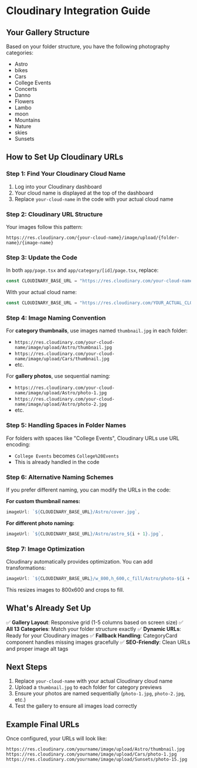 # Cloudinary Integration Guide

## Your Gallery Structure

Based on your folder structure, you have the following photography categories:
- Astro
- bikes  
- Cars
- College Events
- Concerts
- Danno
- Flowers
- Lambo
- moon
- Mountains
- Nature
- skies
- Sunsets

## How to Set Up Cloudinary URLs

### Step 1: Find Your Cloudinary Cloud Name
1. Log into your Cloudinary dashboard
2. Your cloud name is displayed at the top of the dashboard
3. Replace `your-cloud-name` in the code with your actual cloud name

### Step 2: Cloudinary URL Structure
Your images follow this pattern:
```
https://res.cloudinary.com/{your-cloud-name}/image/upload/{folder-name}/{image-name}
```

### Step 3: Update the Code
In both `app/page.tsx` and `app/category/[id]/page.tsx`, replace:
```typescript
const CLOUDINARY_BASE_URL = "https://res.cloudinary.com/your-cloud-name/image/upload";
```

With your actual cloud name:
```typescript
const CLOUDINARY_BASE_URL = "https://res.cloudinary.com/YOUR_ACTUAL_CLOUD_NAME/image/upload";
```

### Step 4: Image Naming Convention

For **category thumbnails**, use images named `thumbnail.jpg` in each folder:
- `https://res.cloudinary.com/your-cloud-name/image/upload/Astro/thumbnail.jpg`
- `https://res.cloudinary.com/your-cloud-name/image/upload/Cars/thumbnail.jpg`
- etc.

For **gallery photos**, use sequential naming:
- `https://res.cloudinary.com/your-cloud-name/image/upload/Astro/photo-1.jpg`
- `https://res.cloudinary.com/your-cloud-name/image/upload/Astro/photo-2.jpg`
- etc.

### Step 5: Handling Spaces in Folder Names
For folders with spaces like "College Events", Cloudinary URLs use URL encoding:
- `College Events` becomes `College%20Events`
- This is already handled in the code

### Step 6: Alternative Naming Schemes

If you prefer different naming, you can modify the URLs in the code:

**For custom thumbnail names:**
```typescript
imageUrl: `${CLOUDINARY_BASE_URL}/Astro/cover.jpg`,
```

**For different photo naming:**
```typescript
imageUrl: `${CLOUDINARY_BASE_URL}/Astro/astro_${i + 1}.jpg`,
```

### Step 7: Image Optimization
Cloudinary automatically provides optimization. You can add transformations:
```typescript
imageUrl: `${CLOUDINARY_BASE_URL}/w_800,h_600,c_fill/Astro/photo-${i + 1}.jpg`,
```

This resizes images to 800x600 and crops to fill.

## What's Already Set Up

✅ **Gallery Layout**: Responsive grid (1-5 columns based on screen size)
✅ **All 13 Categories**: Match your folder structure exactly
✅ **Dynamic URLs**: Ready for your Cloudinary images
✅ **Fallback Handling**: CategoryCard component handles missing images gracefully
✅ **SEO-Friendly**: Clean URLs and proper image alt tags

## Next Steps

1. Replace `your-cloud-name` with your actual Cloudinary cloud name
2. Upload a `thumbnail.jpg` to each folder for category previews
3. Ensure your photos are named sequentially (`photo-1.jpg`, `photo-2.jpg`, etc.)
4. Test the gallery to ensure all images load correctly

## Example Final URLs

Once configured, your URLs will look like:
```
https://res.cloudinary.com/yourname/image/upload/Astro/thumbnail.jpg
https://res.cloudinary.com/yourname/image/upload/Cars/photo-1.jpg
https://res.cloudinary.com/yourname/image/upload/Sunsets/photo-15.jpg
```
